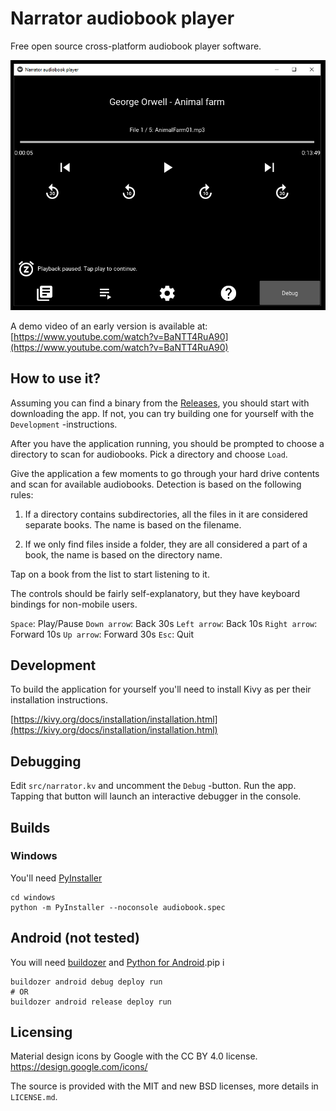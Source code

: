 # Narrator audiobook player

Free open source cross-platform audiobook player software.

![Screenshot](playing.png?raw=true "Playing screen")

A demo video of an early version is available at:
[https://www.youtube.com/watch?v=BaNTT4RuA90](https://www.youtube.com/watch?v=BaNTT4RuA90)


## How to use it?

Assuming you can find a binary from the [Releases](https://github.com/lietu/narrator/releases), you should start with downloading the app. If
not, you can try building one for yourself with the `Development` -instructions.

After you have the application running, you should be prompted to choose a
directory to scan for audiobooks. Pick a directory and choose `Load`.

Give the application a few moments to go through your hard drive contents and
scan for available audiobooks. Detection is based on the following rules:

1) If a directory contains subdirectories, all the files in it are considered
separate books. The name is based on the filename.

2) If we only find files inside a folder, they are all considered a part of a
book, the name is based on the directory name.

Tap on a book from the list to start listening to it.

The controls should be fairly self-explanatory, but they have keyboard bindings
for non-mobile users.

`Space`: Play/Pause
`Down arrow`: Back 30s
`Left arrow`: Back 10s
`Right arrow`: Forward 10s
`Up arrow`: Forward 30s
`Esc`: Quit


## Development

To build the application for yourself you'll need to install Kivy as per their
installation instructions.

[https://kivy.org/docs/installation/installation.html](https://kivy.org/docs/installation/installation.html)

## Debugging

Edit `src/narrator.kv` and uncomment the `Debug` -button. Run the app. Tapping
that button will launch an interactive debugger in the console.


## Builds

### Windows

You'll need [PyInstaller](http://www.pyinstaller.org)

```
cd windows
python -m PyInstaller --noconsole audiobook.spec
```

## Android (not tested)

You will need [buildozer](https://github.com/kivy/buildozer) and [Python for
Android](https://github.com/kivy/python-for-android/).pip i


```
buildozer android debug deploy run
# OR
buildozer android release deploy run
```


## Licensing

Material design icons by Google with the CC BY 4.0 license. 
https://design.google.com/icons/

The source is provided with the MIT and new BSD licenses, more details in
`LICENSE.md`.

